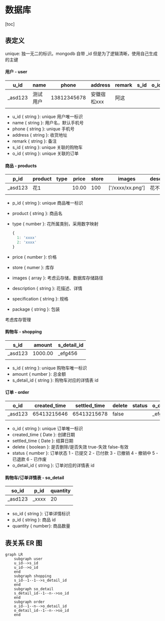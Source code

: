 # 数据库

[toc]

## 表定义

unique: 独一无二的标识。mongodb 自带 _id 但是为了逻辑清晰，使用自己生成的主键

#### 用户 - user

| u_id    | name     | phone       | address     | remark | s_id | o_id |
| ------- | -------- | ----------- | ----------- | ------ | ---- | ---- |
| _asd123 | 测试用户 | 13812345678 | 安徽宿松xxx | 阿这   |      |      |
|         |          |             |             |        |      |      |

- u_id  { string }: unique 用户唯一标识
- name { string }: 用户名，默认手机号
- phone { string }: unique 手机号
- address { string }: 收货地址
- remark { string }: 备注
- s_id { string }: unique 关联的购物车
- o_id { string }: unique 关联的订单

#### 商品 - products

| p_id    | product | type | price | store | images           | description | specification | package |
| ------- | ------- | ---- | ----- | ----- | ---------------- | ----------- | ------------- | ------- |
| _asd123 | 花1     |      | 10.00 | 100   | ['/xxxx/xx.png'] | 花不错      |               |         |
|         |         |      |       |       |                  |             |               |         |

- p_id  { string }: unique 商品唯一标识

- product { string }: 商品名

- type { number }: 花所属类别，采用数字映射

  ```js
  {
    1: 'xxxx'
    2: 'xxxx'
  }
  ```

- price  { number }: 价格

- store { numer }: 库存

- images  { array }: 考虑云存储，数据库存储路径

- description { string }: 花描述、详情

- specification { string }: 规格

- package { string }: 包装

考虑库存管理

#### 购物车 - shopping

| s_id    | amount  | s_detail_id |
| ------- | ------- | ----------- |
| _asd123 | 1000.00 | _efg456     |
|         |         |             |

- s_id { string }: unique 购物车唯一标识
- amount { number }: 总金额 
- s_detail_id { string }: 购物车对应的详情表 id 

#### 订单 - order

| o_id    | created_time | settled_time | delete | status | o_detail_id |
| ------- | ------------ | ------------ | ------ | ------ | ----------- |
| _asd123 | 65413215646  | 65413215678  | false  |        | _efg456     |
|         |              |              |        |        |             |

- o_id { string }: unique 订单唯一标识
- created_time { Date }: 创建日期
-  settled_time { Date }: 结算日期
- delete { boolean }: 是否删除/是否失效 true-失效 false-有效
- status { number }: 订单状态 1 - 已提交 2 - 已付款 3 - 已撤销 4 - 撤销中 5 - 已退款 6 - 已作废
-  o_detail_id { string }: 订单对应的详情表 id

#### 购物车/订单详情表 - so_detail

| so_id   | p_id  | quantity |
| ------- | ----- | -------- |
| _asd123 | _xxxx | 20       |
|         |       |          |

- so_id { string }:  订单详情标识
- p_id { string }: 商品 id
- quantity { number}: 商品数量

## 表关系 ER 图

```mermaid
graph LR
    subgraph user
    u_id-->s_id
    u_id-->o_id
    end
    subgraph shopping
    s_id--1--1-->s_detail_id
    end
    subgraph so_detail
    s_detail_id--1--n-->so_id
    end
    subgraph order
    o_id--1--n-->o_detail_id
    o_detail_id--1--n-->so_id
    end
```





